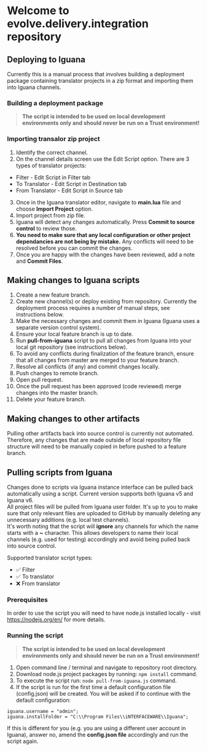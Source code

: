 # Welcome to evolve.delivery.integration repository

## Deploying to Iguana

Currently this is a manual process that involves building a deployment package containing translator projects in a zip format and importing them into Iguana channels.

### Building a deployment package

> **The script is intended to be used on local development environments only and should never be run on a Trust environment!**

### Importing transalor zip project

1. Identify the correct channel.
2. On the channel details screen use the Edit Script option.
There are 3 types of translator projects:
* Filter - Edit Script in Filter tab
* To Translator - Edit Script in Destination tab
* From Translator - Edit Script in Source tab
3. Once in the Iguana translator editor, navigate to **main.lua** file and choose **Import Project** option.
4. Import project from zip file.
5. Iguana will detect any changes automatically. Press **Commit to source control** to review those.
6. **You need to make sure that any local configuration or other project dependancies are not being by mistake.**
Any conflicts will need to be resolved before you can commit the changes.
7. Once you are happy with the changes have been reviewed, add a note and **Commit Files**.

## Making changes to Iguana scripts

1. Create a new feature branch.
2. Create new channel(s) or deploy existing from repository.
Currently the deployment process requires a number of manual steps, see instructions below.
3. Make the necessary changes and commit them in Iguana (Iguana uses a separate version control system).
4. Ensure your local feature branch is up to date.
5. Run **pull-from-iguana** script to pull all changes from Iguana into your local git repository (see instructions below).
6. To avoid any conflicts during finalization of the feature branch, ensure that all changes from master are merged to your feature branch.
7. Resolve all conflicts (if any) and commit changes locally.
8. Push changes to remote branch.
9. Open pull request.
10. Once the pull request has been approved (code reviewed) merge changes into the master branch.
11. Delete your feature branch.

## Making changes to other artifacts

Pulling other artifacts back into source control is currently not automated.
Therefore, any changes that are made outside of local repository file structure will need to be manually copied in before pushed to a feature branch.

## Pulling scripts from Iguana

Changes done to scripts via Iguana instance interface can be pulled back automatically using a script. Current version supports both Iguana v5 and Iguana v6. 
<br />All project files will be pulled from Iguana user folder. It's up to you to make sure that only relevant files are uploaded to GitHub by manually deleting any unnecessary additions (e.g. local test channels).
<br />It's worth noting that the script will **ignore** any channels for which the name starts with a **~** character. This allows developers to name their local channels (e.g. used for testing) accordingly and avoid being pulled back into source control.

Supported translator script types:
* :white_check_mark: Filter
* :white_check_mark: To translator
* :x: From translator

### Prerequisites

In order to use the script you will need to have node.js installed locally - visit https://nodejs.org/en/ for more details.

### Running the script

> **The script is intended to be used on local development environments only and should never be run on a Trust environment!**

1. Open command line / terminal and navigate to repository root directory.
2. Download node.js project packages by running: ``` npm install ``` command.
3. To execute the script run: ``` node pull-from-iguana.js ``` command.
4. If the script is run for the first time a default configuration file (config.json) will be created.
You will be asked if to continue with the default configuration:
```
iguana.username = "admin";
iguana.installFolder = "C:\\Program Files\\iNTERFACEWARE\\Iguana";
```
If this is different for you (e.g. you are using a different user account in Iguana), answer no, amend the **config.json file** accordingly and run the script again.
